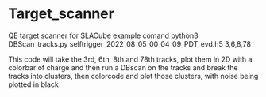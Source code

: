 # Target_scanner
QE target scanner for SLACube
example comand
python3 DBScan_tracks.py selftrigger_2022_08_05_00_04_09_PDT_evd.h5 3,6,8,78

This code will take the 3rd, 6th, 8th and 78th tracks, plot them in 2D with a colorbar of charge and then run a DBscan on the tracks and break the tracks into clusters, then colorcode and plot those clusters, with noise being plotted in black
